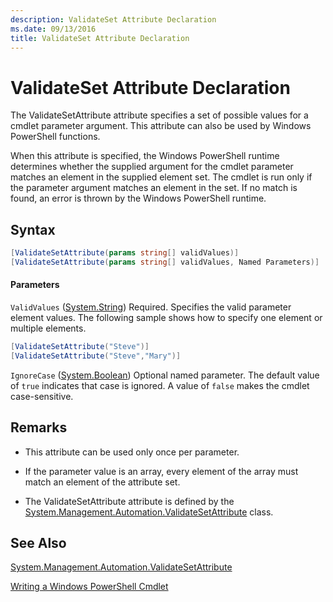```yaml
---
description: ValidateSet Attribute Declaration
ms.date: 09/13/2016
title: ValidateSet Attribute Declaration
---
```

# ValidateSet Attribute Declaration

The ValidateSetAttribute attribute specifies a set of possible values for a cmdlet parameter argument. This attribute can also be used by Windows PowerShell functions.

When this attribute is specified, the Windows PowerShell runtime determines whether the supplied argument for the cmdlet parameter matches an element in the supplied element set. The cmdlet is run only if the parameter argument matches an element in the set. If no match is found, an error is thrown by the Windows PowerShell runtime.

## Syntax

```csharp
[ValidateSetAttribute(params string[] validValues)]
[ValidateSetAttribute(params string[] validValues, Named Parameters)]
```

#### Parameters

`ValidValues` ([System.String](/dotnet/api/System.String))
Required. Specifies the valid parameter element values. The following sample shows how to specify one element or multiple elements.

```csharp
[ValidateSetAttribute("Steve")]
[ValidateSetAttribute("Steve","Mary")]
```

`IgnoreCase` ([System.Boolean](/dotnet/api/System.Boolean))
Optional named parameter. The default value of `true` indicates that case is ignored. A value of `false` makes the cmdlet case-sensitive.

## Remarks

- This attribute can be used only once per parameter.

- If the parameter value is an array, every element of the array must match an element of the attribute set.

- The ValidateSetAttribute attribute is defined by the [System.Management.Automation.ValidateSetAttribute](/dotnet/api/System.Management.Automation.ValidateSetAttribute) class.

## See Also

[System.Management.Automation.ValidateSetAttribute](/dotnet/api/System.Management.Automation.ValidateSetAttribute)

[Writing a Windows PowerShell Cmdlet](./writing-a-windows-powershell-cmdlet.md)
